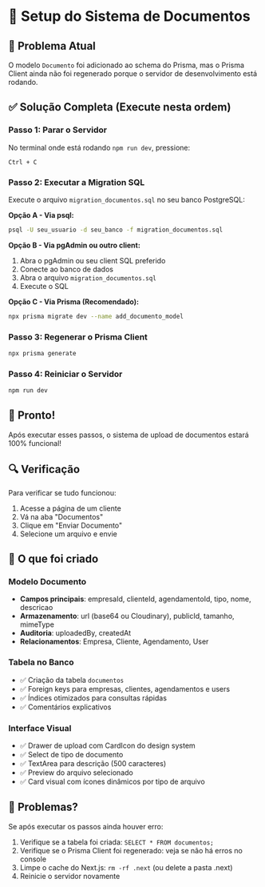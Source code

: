 # 📁 Setup do Sistema de Documentos

## 🚨 Problema Atual
O modelo `Documento` foi adicionado ao schema do Prisma, mas o Prisma Client ainda não foi regenerado porque o servidor de desenvolvimento está rodando.

## ✅ Solução Completa (Execute nesta ordem)

### Passo 1: Parar o Servidor
No terminal onde está rodando `npm run dev`, pressione:
```
Ctrl + C
```

### Passo 2: Executar a Migration SQL
Execute o arquivo `migration_documentos.sql` no seu banco PostgreSQL:

**Opção A - Via psql:**
```bash
psql -U seu_usuario -d seu_banco -f migration_documentos.sql
```

**Opção B - Via pgAdmin ou outro client:**
1. Abra o pgAdmin ou seu client SQL preferido
2. Conecte ao banco de dados
3. Abra o arquivo `migration_documentos.sql`
4. Execute o SQL

**Opção C - Via Prisma (Recomendado):**
```bash
npx prisma migrate dev --name add_documento_model
```

### Passo 3: Regenerar o Prisma Client
```bash
npx prisma generate
```

### Passo 4: Reiniciar o Servidor
```bash
npm run dev
```

## 🎉 Pronto!
Após executar esses passos, o sistema de upload de documentos estará 100% funcional!

## 🔍 Verificação
Para verificar se tudo funcionou:
1. Acesse a página de um cliente
2. Vá na aba "Documentos"
3. Clique em "Enviar Documento"
4. Selecione um arquivo e envie

## 📝 O que foi criado

### Modelo Documento
- **Campos principais**: empresaId, clienteId, agendamentoId, tipo, nome, descricao
- **Armazenamento**: url (base64 ou Cloudinary), publicId, tamanho, mimeType
- **Auditoria**: uploadedBy, createdAt
- **Relacionamentos**: Empresa, Cliente, Agendamento, User

### Tabela no Banco
- ✅ Criação da tabela `documentos`
- ✅ Foreign keys para empresas, clientes, agendamentos e users
- ✅ Índices otimizados para consultas rápidas
- ✅ Comentários explicativos

### Interface Visual
- ✅ Drawer de upload com CardIcon do design system
- ✅ Select de tipo de documento
- ✅ TextArea para descrição (500 caracteres)
- ✅ Preview do arquivo selecionado
- ✅ Card visual com ícones dinâmicos por tipo de arquivo

## 🐛 Problemas?
Se após executar os passos ainda houver erro:
1. Verifique se a tabela foi criada: `SELECT * FROM documentos;`
2. Verifique se o Prisma Client foi regenerado: veja se não há erros no console
3. Limpe o cache do Next.js: `rm -rf .next` (ou delete a pasta .next)
4. Reinicie o servidor novamente
